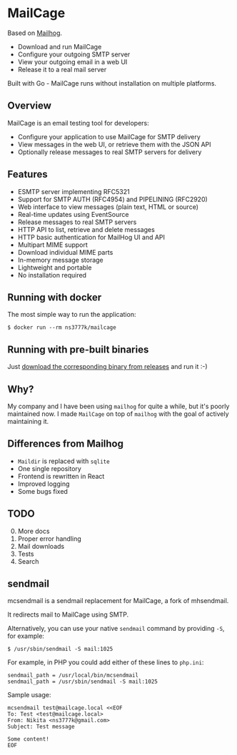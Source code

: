 # MailCage

Based on [Mailhog](https://github.com/mailhog/MailHog).

- Download and run MailCage
- Configure your outgoing SMTP server
- View your outgoing email in a web UI
- Release it to a real mail server

Built with Go - MailCage runs without installation on multiple platforms.

## Overview

MailCage is an email testing tool for developers:

- Configure your application to use MailCage for SMTP delivery
- View messages in the web UI, or retrieve them with the JSON API
- Optionally release messages to real SMTP servers for delivery

## Features

* ESMTP server implementing RFC5321
* Support for SMTP AUTH (RFC4954) and PIPELINING (RFC2920)
* Web interface to view messages (plain text, HTML or source)
* Real-time updates using EventSource
* Release messages to real SMTP servers
* HTTP API to list, retrieve and delete messages
* HTTP basic authentication for MailHog UI and API
* Multipart MIME support
* Download individual MIME parts
* In-memory message storage
* Lightweight and portable
* No installation required

## Running with docker

The most simple way to run the application:

```shell script
$ docker run --rm ns3777k/mailcage
```

## Running with pre-built binaries

Just [download the corresponding binary from releases](https://github.com/ns3777k/mailcage/releases) and run it :-)

## Why?
My company and I have been using `mailhog` for quite a while, but it's poorly maintained now.
I made `MailCage` on top of `mailhog` with the goal of actively maintaining it.

## Differences from Mailhog
- `Maildir` is replaced with `sqlite`
- One single repository
- Frontend is rewritten in React
- Improved logging
- Some bugs fixed

## TODO
0. More docs
1. Proper error handling
2. Mail downloads
3. Tests
4. Search

## sendmail

mcsendmail is a sendmail replacement for MailCage, a fork of mhsendmail.

It redirects mail to MailCage using SMTP.

Alternatively, you can use your native `sendmail` command by providing `-S`, for example:

```shell script
$ /usr/sbin/sendmail -S mail:1025
```

For example, in PHP you could add either of these lines to `php.ini`:

```
sendmail_path = /usr/local/bin/mcsendmail
sendmail_path = /usr/sbin/sendmail -S mail:1025
```

Sample usage:

```shell script
mcsendmail test@mailcage.local <<EOF
To: Test <test@mailcage.local>
From: Nikita <ns3777k@gmail.com>
Subject: Test message

Some content!
EOF
```

